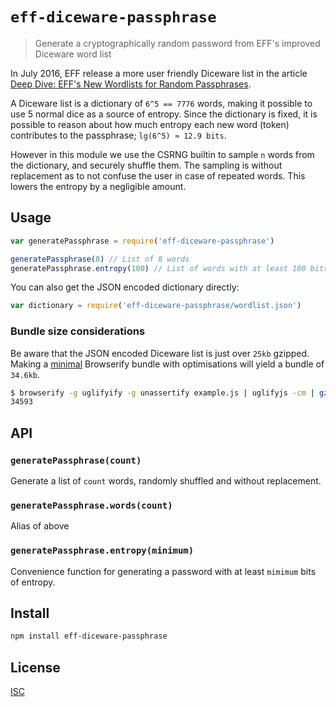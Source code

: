 # `eff-diceware-passphrase`

> Generate a cryptographically random password from EFF's improved Diceware word list

In July 2016, EFF release a more user friendly Diceware list in the article
[Deep Dive: EFF's New Wordlists for Random Passphrases](https://www.eff.org/deeplinks/2016/07/new-wordlists-random-passphrases).

A Diceware list is a dictionary of `6^5 == 7776` words, making it possible to
use 5 normal dice as a source of entropy. Since the dictionary is fixed, it is
possible to reason about how much entropy each new word (token) contributes to
the passphrase; `lg(6^5) ≈ 12.9 bits`.

However in this module we use the CSRNG builtin to sample `n` words from
the dictionary, and securely shuffle them. The sampling is without replacement
as to not confuse the user in case of repeated words.
This lowers the entropy by a negligible amount.

## Usage

```js
var generatePassphrase = require('eff-diceware-passphrase')

generatePassphrase(8) // List of 8 words
generatePassphrase.entropy(100) // List of words with at least 100 bits of entropy

```

You can also get the JSON encoded dictionary directly:

```js
var dictionary = require('eff-diceware-passphrase/wordlist.json')
```

### Bundle size considerations

Be aware that the JSON encoded Diceware list is just over `25kb` gzipped.
Making a [minimal](example.js) Browserify bundle with optimisations will yield
a bundle of `34.6kb`.

```sh
$ browserify -g uglifyify -g unassertify example.js | uglifyjs -cm | gzip - | wc -c
34593
```

## API

### `generatePassphrase(count)`

Generate a list of `count` words, randomly shuffled and without replacement.

### `generatePassphrase.words(count)`

Alias of above

### `generatePassphrase.entropy(minimum)`

Convenience function for generating a password with at least `mimimum` bits of entropy.

## Install

```sh
npm install eff-diceware-passphrase
```

## License

[ISC](LICENSE.md)

